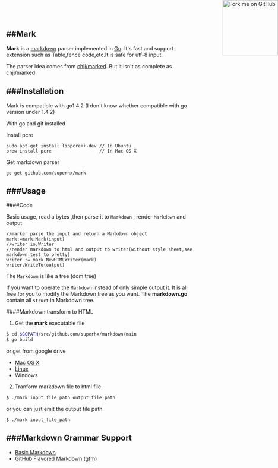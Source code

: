##Mark
---
**Mark** is a [markdown](http://daringfireball.net/projects/markdown/syntax) parser implemented in [Go](http://golang.org/). It's fast and support extension such as Table,fence code,etc.It is safe for utf-8 input.

The parser idea comes from [chjj/marked](https://github.com/chjj/marked). But it isn't as complete as chjj/marked

###Installation
---
Mark is compatible with go1.4.2 (I don't know whether compatible with go version under 1.4.2)

With go and git installed

Install pcre
```
sudo apt-get install libpcre++-dev // In Ubuntu
brew install pcre				   // In Mac OS X
```
Get markdown parser

``` golang
go get github.com/superhx/mark
```
###Usage
---
####Code

Basic usage, read a bytes ,then parse it to `Markdown` , render `Markdown` and output
``` golang
//marker parse the input and return a Markdown object
mark:=mark.Mark(input)
//writer io.Writer
//render markdown to html and output to writer(without style sheet,see markdown_test to pretty)
writer := mark.NewHTMLWriter(mark)
writer.WriteTo(output)
```
The `Markdown` is like a tree (dom tree)

If you want to operate the `Markdown` instead of only simple output it. It is all free for you to modify the Markdown tree as you want. The **markdown.go** contain all `struct` in Markdown tree.

####Markdown transform to HTML

1. Get the **mark** executable file
``` sh
$ cd $GOPATH/src/github.com/superhx/markdown/main
$ go build
```
 or get from google drive
  - [Mac OS X](https://drive.google.com/file/d/0B3wRzs_xbfwQWUt0OEZOMjdjd1U/view?usp=sharing)
  - [Linux](https://drive.google.com/file/d/0B3wRzs_xbfwQTjFCS0M4YTZ5SVE/view?usp=sharing)
  - Windows

2. Tranform markdown file to html file
``` sh
$ ./mark input_file_path output_file_path
```
or you can just emit the output file path
```
$ ./mark input_file_path
```

###Markdown Grammar Support
---
- [Basic Markdown](http://daringfireball.net/projects/markdown/syntax)
- [GitHub Flavored Markdown (gfm)](https://help.github.com/articles/github-flavored-markdown/)


<div><a href="https://github.com/superhx/markdown"><img style="position: absolute; top: 0; right: 0; border: 0; width: 149px; height: 149px;" src="http://aral.github.com/fork-me-on-github-retina-ribbons/right-graphite@2x.png" alt="Fork me on GitHub"></a></div>
